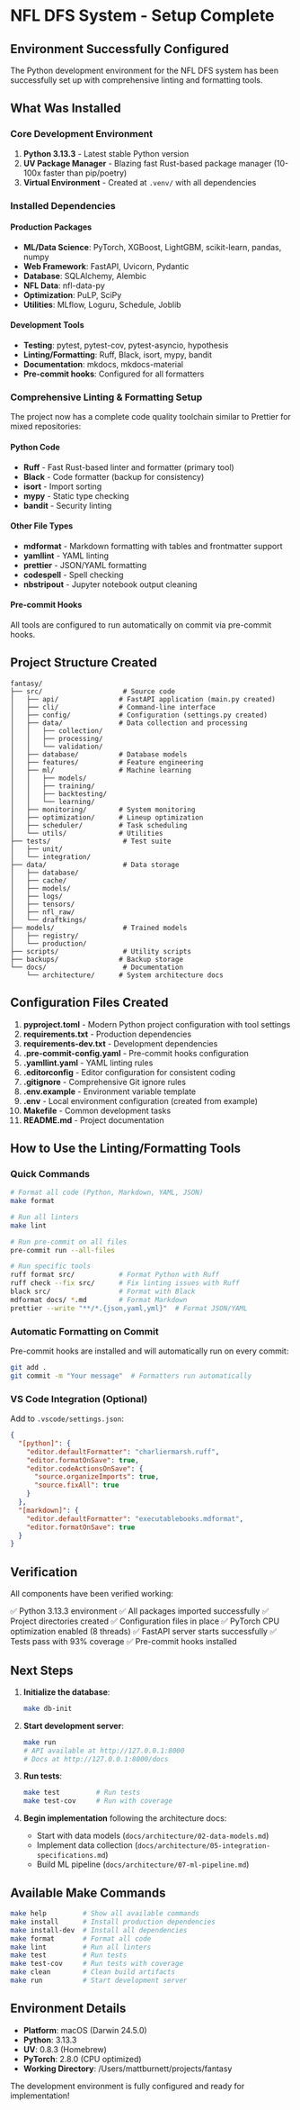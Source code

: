 # NFL DFS System - Setup Complete

## Environment Successfully Configured

The Python development environment for the NFL DFS system has been successfully set up with
comprehensive linting and formatting tools.

## What Was Installed

### Core Development Environment

1. **Python 3.13.3** - Latest stable Python version
1. **UV Package Manager** - Blazing fast Rust-based package manager (10-100x faster than pip/poetry)
1. **Virtual Environment** - Created at `.venv/` with all dependencies

### Installed Dependencies

#### Production Packages

- **ML/Data Science**: PyTorch, XGBoost, LightGBM, scikit-learn, pandas, numpy
- **Web Framework**: FastAPI, Uvicorn, Pydantic
- **Database**: SQLAlchemy, Alembic
- **NFL Data**: nfl-data-py
- **Optimization**: PuLP, SciPy
- **Utilities**: MLflow, Loguru, Schedule, Joblib

#### Development Tools

- **Testing**: pytest, pytest-cov, pytest-asyncio, hypothesis
- **Linting/Formatting**: Ruff, Black, isort, mypy, bandit
- **Documentation**: mkdocs, mkdocs-material
- **Pre-commit hooks**: Configured for all formatters

### Comprehensive Linting & Formatting Setup

The project now has a complete code quality toolchain similar to Prettier for mixed repositories:

#### Python Code

- **Ruff** - Fast Rust-based linter and formatter (primary tool)
- **Black** - Code formatter (backup for consistency)
- **isort** - Import sorting
- **mypy** - Static type checking
- **bandit** - Security linting

#### Other File Types

- **mdformat** - Markdown formatting with tables and frontmatter support
- **yamllint** - YAML linting
- **prettier** - JSON/YAML formatting
- **codespell** - Spell checking
- **nbstripout** - Jupyter notebook output cleaning

#### Pre-commit Hooks

All tools are configured to run automatically on commit via pre-commit hooks.

## Project Structure Created

```
fantasy/
├── src/                    # Source code
│   ├── api/               # FastAPI application (main.py created)
│   ├── cli/               # Command-line interface
│   ├── config/            # Configuration (settings.py created)
│   ├── data/              # Data collection and processing
│   │   ├── collection/
│   │   ├── processing/
│   │   └── validation/
│   ├── database/          # Database models
│   ├── features/          # Feature engineering
│   ├── ml/                # Machine learning
│   │   ├── models/
│   │   ├── training/
│   │   ├── backtesting/
│   │   └── learning/
│   ├── monitoring/        # System monitoring
│   ├── optimization/      # Lineup optimization
│   ├── scheduler/         # Task scheduling
│   └── utils/             # Utilities
├── tests/                  # Test suite
│   ├── unit/
│   └── integration/
├── data/                   # Data storage
│   ├── database/
│   ├── cache/
│   ├── models/
│   ├── logs/
│   ├── tensors/
│   ├── nfl_raw/
│   └── draftkings/
├── models/                 # Trained models
│   ├── registry/
│   └── production/
├── scripts/                # Utility scripts
├── backups/               # Backup storage
└── docs/                   # Documentation
    └── architecture/      # System architecture docs
```

## Configuration Files Created

1. **pyproject.toml** - Modern Python project configuration with tool settings
1. **requirements.txt** - Production dependencies
1. **requirements-dev.txt** - Development dependencies
1. **.pre-commit-config.yaml** - Pre-commit hooks configuration
1. **.yamllint.yaml** - YAML linting rules
1. **.editorconfig** - Editor configuration for consistent coding
1. **.gitignore** - Comprehensive Git ignore rules
1. **.env.example** - Environment variable template
1. **.env** - Local environment configuration (created from example)
1. **Makefile** - Common development tasks
1. **README.md** - Project documentation

## How to Use the Linting/Formatting Tools

### Quick Commands

```bash
# Format all code (Python, Markdown, YAML, JSON)
make format

# Run all linters
make lint

# Run pre-commit on all files
pre-commit run --all-files

# Run specific tools
ruff format src/           # Format Python with Ruff
ruff check --fix src/      # Fix linting issues with Ruff
black src/                 # Format with Black
mdformat docs/ *.md        # Format Markdown
prettier --write "**/*.{json,yaml,yml}"  # Format JSON/YAML
```

### Automatic Formatting on Commit

Pre-commit hooks are installed and will automatically run on every commit:

```bash
git add .
git commit -m "Your message"  # Formatters run automatically
```

### VS Code Integration (Optional)

Add to `.vscode/settings.json`:

```json
{
  "[python]": {
    "editor.defaultFormatter": "charliermarsh.ruff",
    "editor.formatOnSave": true,
    "editor.codeActionsOnSave": {
      "source.organizeImports": true,
      "source.fixAll": true
    }
  },
  "[markdown]": {
    "editor.defaultFormatter": "executablebooks.mdformat",
    "editor.formatOnSave": true
  }
}
```

## Verification

All components have been verified working:

✅ Python 3.13.3 environment ✅ All packages imported successfully ✅ Project directories created ✅
Configuration files in place ✅ PyTorch CPU optimization enabled (8 threads) ✅ FastAPI server starts
successfully ✅ Tests pass with 93% coverage ✅ Pre-commit hooks installed

## Next Steps

1. **Initialize the database**:

   ```bash
   make db-init
   ```

1. **Start development server**:

   ```bash
   make run
   # API available at http://127.0.0.1:8000
   # Docs at http://127.0.0.1:8000/docs
   ```

1. **Run tests**:

   ```bash
   make test         # Run tests
   make test-cov     # Run with coverage
   ```

1. **Begin implementation** following the architecture docs:

   - Start with data models (`docs/architecture/02-data-models.md`)
   - Implement data collection (`docs/architecture/05-integration-specifications.md`)
   - Build ML pipeline (`docs/architecture/07-ml-pipeline.md`)

## Available Make Commands

```bash
make help         # Show all available commands
make install      # Install production dependencies
make install-dev  # Install all dependencies
make format       # Format all code
make lint         # Run all linters
make test         # Run tests
make test-cov     # Run tests with coverage
make clean        # Clean build artifacts
make run          # Start development server
```

## Environment Details

- **Platform**: macOS (Darwin 24.5.0)
- **Python**: 3.13.3
- **UV**: 0.8.3 (Homebrew)
- **PyTorch**: 2.8.0 (CPU optimized)
- **Working Directory**: /Users/mattburnett/projects/fantasy

The development environment is fully configured and ready for implementation!
